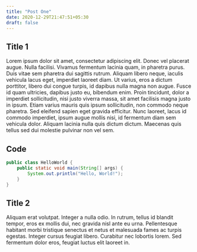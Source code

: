 ```yaml
---
title: "Post One"
date: 2020-12-29T21:47:51+05:30
draft: false
---
```


## Title 1

Lorem ipsum dolor sit amet, consectetur adipiscing elit. Donec vel placerat augue. Nulla facilisi. Vivamus fermentum lacinia quam, in pharetra purus. Duis vitae sem pharetra dui sagittis rutrum. Aliquam libero neque, iaculis vehicula lacus eget, imperdiet laoreet diam. Ut varius, eros a dictum porttitor, libero dui congue turpis, id dapibus nulla magna non augue. Fusce id quam ultricies, dapibus justo eu, bibendum enim. Proin tincidunt, dolor a imperdiet sollicitudin, nisi justo viverra massa, sit amet facilisis magna justo in ipsum. Etiam varius mauris quis ipsum sollicitudin, non commodo neque pharetra. Sed eleifend sapien eget gravida efficitur. Nunc laoreet, lacus id commodo imperdiet, ipsum augue mollis nisi, id fermentum diam sem vehicula dolor. Aliquam lacinia nulla quis dictum dictum. Maecenas quis tellus sed dui molestie pulvinar non vel sem.

## Code

```java
public class HelloWorld {
    public static void main(String[] args) {
        System.out.println("Hello, World!"); 
    }
}
```

## Title 2

Aliquam erat volutpat. Integer a nulla odio. In rutrum, tellus id blandit tempor, eros ex mollis dui, nec gravida nisl ante eu urna. Pellentesque habitant morbi tristique senectus et netus et malesuada fames ac turpis egestas. Integer cursus feugiat libero. Curabitur nec lobortis lorem. Sed fermentum dolor eros, feugiat luctus elit laoreet in.
